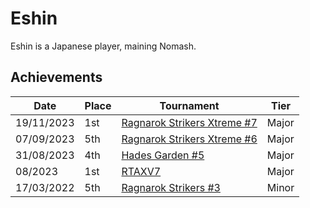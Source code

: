 # Eshin

Eshin is a Japanese player, maining Nomash. 

## Achievements

| Date | Place | Tournament | Tier |
| - | - | - | - |
| 19/11/2023 | 1st | [Ragnarok Strikers Xtreme #7](/inapedia/tournaments/ragna/ragnax7.md) | Major |
| 07/09/2023 | 5th | [Ragnarok Strikers Xtreme #6](/inapedia/tournaments/ragna/ragnax6.md) | Major |
| 31/08/2023 | 4th | [Hades Garden #5](/inapedia/tournaments/hg/hg5.md) | Major |
| 08/2023 | 1st | [RTAXV7](/inapedia/tournaments/rtaxv/rtaxv7.md) | Major |
| 17/03/2022 | 5th | [Ragnarok Strikers #3](/inapedia/tournaments/ragna/ragna3.md) | Minor |
